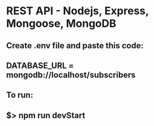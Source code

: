 # REST API - Nodejs, Express, Mongoose, MongoDB

## Create .env file and paste this code:
## DATABASE_URL = mongodb://localhost/subscribers

## To run:
## $> npm run devStart
